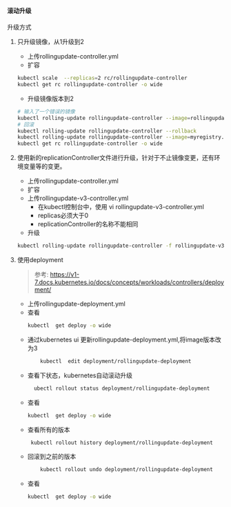 #### 滚动升级

升级方式
1. 只升级镜像，从1升级到2

    * 上传rollingupdate-controller.yml
    * 扩容
    ```bash
    kubectl scale  --replicas=2 rc/rollingupdate-controller  
    kubectl get rc rollingupdate-controller -o wide
    ```
    * 升级镜像版本到2
    ```bash
    # 输入了一个错误的镜像
    kubectl rolling-update rollingupdate-controller --image=rollingupdatedemo:2
    # 回滚
    kubectl rolling-update rollingupdate-controller --rollback
    kubectl rolling-update rollingupdate-controller --image=myregistry.com/rollingupdatedemo:2
    kubectl get rc rollingupdate-controller -o wide
    ```
2. 使用新的replicationController文件进行升级，针对于不止镜像变更，还有环境变量等的变更。

    * 上传rollingupdate-controller.yml
    * 扩容
    * 上传rollingupdate-v3-controller.yml
        * 在kubectl控制台中，使用 vi rollingupdate-v3-controller.yml
        * replicas必须大于0
        * replicationController的名称不能相同
    * 升级
    ```bash
    kubectl rolling-update rollingupdate-controller -f rollingupdate-v3-controller.yml
    ```
3. 使用deployment
    > 参考: https://v1-7.docs.kubernetes.io/docs/concepts/workloads/controllers/deployment/
    * 上传rollingupdate-deployment.yml
    * 查看
        ```bash
        kubectl  get deploy -o wide
        ```
    * 通过kubernetes ui 更新rollingupdate-deployment.yml,将image版本改为3
        ```bash
            kubectl  edit deployment/rollingupdate-deployment
        ```
    * 查看下状态，kubernetes自动滚动升级
        ```bash
          ubectl rollout status deployment/rollingupdate-deployment
        ```
    * 查看
        ```bash
        kubectl  get deploy -o wide
        ```
    * 查看所有的版本
        ```bash
         kubectl rollout history deployment/rollingupdate-deployment
        ```    
    * 回滚到之前的版本
        ```bash
            kubectl rollout undo deployment/rollingupdate-deployment
        ```
    * 查看
        ```bash
        kubectl  get deploy -o wide
        ```    
